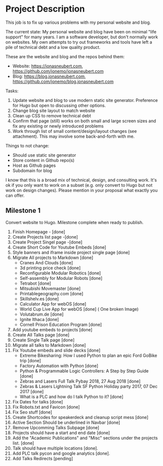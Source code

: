 # Project Description

This job is to fix up various problems with my personal website and blog.

The current state: My personal website and blog have been on minimal "life support" for many years. I am a software developer, but don't normally work on websites. My own attempts to try out frameworks and tools have left a pile of technical debt and a low quality product.

These are the website and blog and the repos behind them:

- Website: <https://jonasneubert.com>, <https://github.com/jonemo/jonasneubert.com>
- Blog: <https://blog.jonasneubert.com>, <https://github.com/jonemo/blog.jonasneubert.com>

Tasks:

1. Update website and blog to use modern static site generator. Preference for Hugo but open to discussing other options.
2. Change blog site layout to match website
3. Clean up CSS to remove technical debt
4. Confirm that page (still) works on both small and large screen sizes and fix any existing or newly introduced problems
5. Work through list of small content/design/layout changes (see attachment). This may involve some back-and-forth with me.

Things to not change:

- Should use static site generator
- Store content in Github repo(s)
- Host as Github pages
- Subdomain for blog

I know that this is a broad mix of technical, design, and consulting work. It's ok if you only want to work on a subset (e.g. only convert to Hugo but not work on design changes). Please mention in your proposal what exactly you can offer.

## Milestone 1

Convert website to Hugo. Milestone complete when ready to publish.

1. Finish Homepage - [done]
1. Create Projects list page -[done]
1. Create Project Singel page -[done]
1. Create Short Code for Youtube Embeds [done]
1. Style banners and iframe inside project single page [done]
1. Migrate All projects to Markdown [done]
    - Cranes And Clouds [done]
    - 3d printing price check [done]
    - Reconfigurable Modular Robotics [done]
    - Self-assembly for Modular Robots [done]
    - Tetrabot [done]
    - Mitsubishi Movemaster [done]
    - Printablegeography.com [done]
    - Skillshelv.es [done]
    - Calculator App for webOS [done]
    - World Cup Live App for webOS [done] ( One broken Image)
    - Volutabrum.de [done]
    - Ignite Ithaca [done]
    - Cornell Prison Education Program [done]
1. Add youtube embeds to projects [done]
1. Create All Talks page  [done]
1. Create Single Talk page [done]
1. Migrate all talks to Markdown [done]
1. Fix Youtube embeds and slide decks [done]
    - Extreme Bikesharing: How I used Python to plan an epic Ford GoBike trip [done]
    - Factory Automation with Python [done]
    - Python & Programmable Logic Controllers: A Step by Step Guide [done]
    - Zebras and Lasers Full Talk Pybay 2018, 27 Aug 2018 [done]
    - Zebras & Lasers Lightning Talk SF Python Holiday party 2017, 07 Dec 2017 [done]
    - What is a PLC and how do I talk Python to it? [done]
1. Fix Dates for talks [done]
1. Fix Robots.txt and Favicon  [done]
1. Fix Seo stuff  [done]
1. Create Shortcodes for speakerdeck and cleanup script mess [done]
1. Active Section Should be underlined in Navbar [done]
1. Remove Upcomming Talks Subpage [done]
1. Projects should have a start and end date [done] 
1. Add the "Academic Publications" and "Misc" sections under the projects list. [done]
1. Talk should have multiple locations [done].
1. Add PLC talk pycon  and google analytics [done]. 
1. Add Talks Redirects [pending]
